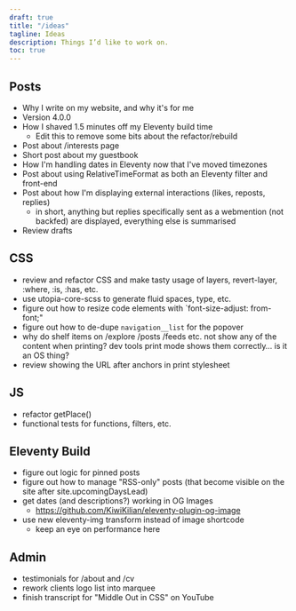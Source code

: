 ```yaml
---
draft: true
title: "/ideas"
tagline: Ideas
description: Things I’d like to work on.
toc: true
---
```


## Posts

- Why I write on my website, and why it's for me
- Version 4.0.0
- How I shaved 1.5 minutes off my Eleventy build time
    - Edit this to remove some bits about the refactor/rebuild
- Post about /interests page
- Short post about my guestbook
- How I'm handling dates in Eleventy now that I've moved timezones
- Post about using RelativeTimeFormat as both an Eleventy filter and front-end
- Post about how I'm displaying external interactions (likes, reposts, replies)
    - in short, anything but replies specifically sent as a webmention (not backfed) are displayed, everything else is summarised
- Review drafts

## CSS

- review and refactor CSS and make tasty usage of layers, revert-layer, :where, :is, :has, etc.
- use utopia-core-scss to generate fluid spaces, type, etc.
- figure out how to resize code elements with `font-size-adjust: from-font;"
- figure out how to de-dupe `navigation__list` for the popover
- why do shelf items on /explore /posts /feeds etc. not show any of the content when printing? dev tools print mode shows them correctly… is it an OS thing?
- review showing the URL after anchors in print stylesheet

## JS

- refactor getPlace()
- functional tests for functions, filters, etc.

## Eleventy Build

- figure out logic for pinned posts
- figure out how to manage "RSS-only" posts (that become visible on the site after site.upcomingDaysLead)
- get dates (and descriptions?) working in OG Images
    - https://github.com/KiwiKilian/eleventy-plugin-og-image
- use new eleventy-img transform instead of image shortcode
    - keep an eye on performance here

## Admin

- testimonials for /about and /cv
- rework clients logo list into marquee
- finish transcript for "Middle Out in CSS" on YouTube
